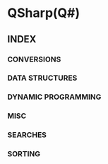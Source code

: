 # QSharp(Q#)

## INDEX

### CONVERSIONS

### DATA STRUCTURES

### DYNAMIC PROGRAMMING

### MISC

### SEARCHES

### SORTING